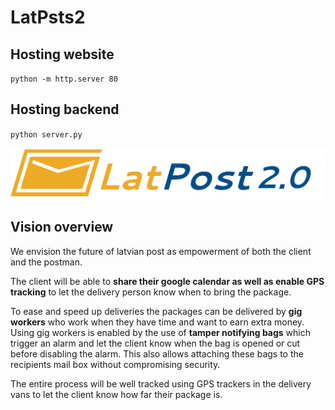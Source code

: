 # LatPsts2
## Hosting website
`python -m http.server 80`

## Hosting backend
`python server.py`

![logo](LatPost_Logo_noBG.png)

## Vision overview
We envision the future of latvian post as empowerment of both the client and the postman.

The client will be able to __share their google calendar as well as enable GPS tracking__ to let the delivery person know when to bring the package.

To ease and speed up deliveries the packages can be delivered by __gig workers__ who work when they have time and want to earn extra money. Using gig workers is enabled by the use of __tamper notifying bags__ which trigger an alarm and let the client know when the bag is opened or cut before disabling the alarm.
This also allows attaching these bags to the recipients mail box without compromising security.

The entire process will be well tracked using GPS trackers in the delivery vans to let the client know how far their package is.